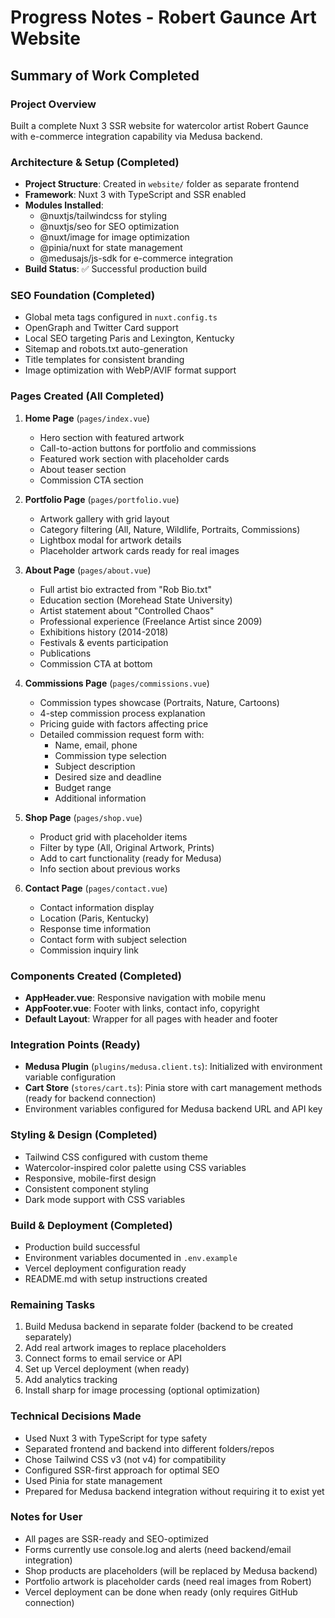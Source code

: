 # Progress Notes - Robert Gaunce Art Website

## Summary of Work Completed

### Project Overview
Built a complete Nuxt 3 SSR website for watercolor artist Robert Gaunce with e-commerce integration capability via Medusa backend.

### Architecture & Setup (Completed)
- **Project Structure**: Created in `website/` folder as separate frontend
- **Framework**: Nuxt 3 with TypeScript and SSR enabled
- **Modules Installed**:
  - @nuxtjs/tailwindcss for styling
  - @nuxtjs/seo for SEO optimization
  - @nuxt/image for image optimization
  - @pinia/nuxt for state management
  - @medusajs/js-sdk for e-commerce integration
- **Build Status**: ✅ Successful production build

### SEO Foundation (Completed)
- Global meta tags configured in `nuxt.config.ts`
- OpenGraph and Twitter Card support
- Local SEO targeting Paris and Lexington, Kentucky
- Sitemap and robots.txt auto-generation
- Title templates for consistent branding
- Image optimization with WebP/AVIF format support

### Pages Created (All Completed)
1. **Home Page** (`pages/index.vue`)
   - Hero section with featured artwork
   - Call-to-action buttons for portfolio and commissions
   - Featured work section with placeholder cards
   - About teaser section
   - Commission CTA section

2. **Portfolio Page** (`pages/portfolio.vue`)
   - Artwork gallery with grid layout
   - Category filtering (All, Nature, Wildlife, Portraits, Commissions)
   - Lightbox modal for artwork details
   - Placeholder artwork cards ready for real images

3. **About Page** (`pages/about.vue`)
   - Full artist bio extracted from "Rob Bio.txt"
   - Education section (Morehead State University)
   - Artist statement about "Controlled Chaos"
   - Professional experience (Freelance Artist since 2009)
   - Exhibitions history (2014-2018)
   - Festivals & events participation
   - Publications
   - Commission CTA at bottom

4. **Commissions Page** (`pages/commissions.vue`)
   - Commission types showcase (Portraits, Nature, Cartoons)
   - 4-step commission process explanation
   - Pricing guide with factors affecting price
   - Detailed commission request form with:
     - Name, email, phone
     - Commission type selection
     - Subject description
     - Desired size and deadline
     - Budget range
     - Additional information

5. **Shop Page** (`pages/shop.vue`)
   - Product grid with placeholder items
   - Filter by type (All, Original Artwork, Prints)
   - Add to cart functionality (ready for Medusa)
   - Info section about previous works

6. **Contact Page** (`pages/contact.vue`)
   - Contact information display
   - Location (Paris, Kentucky)
   - Response time information
   - Contact form with subject selection
   - Commission inquiry link

### Components Created (Completed)
- **AppHeader.vue**: Responsive navigation with mobile menu
- **AppFooter.vue**: Footer with links, contact info, copyright
- **Default Layout**: Wrapper for all pages with header and footer

### Integration Points (Ready)
- **Medusa Plugin** (`plugins/medusa.client.ts`): Initialized with environment variable configuration
- **Cart Store** (`stores/cart.ts`): Pinia store with cart management methods (ready for backend connection)
- Environment variables configured for Medusa backend URL and API key

### Styling & Design (Completed)
- Tailwind CSS configured with custom theme
- Watercolor-inspired color palette using CSS variables
- Responsive, mobile-first design
- Consistent component styling
- Dark mode support with CSS variables

### Build & Deployment (Completed)
- Production build successful
- Environment variables documented in `.env.example`
- Vercel deployment configuration ready
- README.md with setup instructions created

### Remaining Tasks
1. Build Medusa backend in separate folder (backend to be created separately)
2. Add real artwork images to replace placeholders
3. Connect forms to email service or API
4. Set up Vercel deployment (when ready)
5. Add analytics tracking
6. Install sharp for image processing (optional optimization)

### Technical Decisions Made
- Used Nuxt 3 with TypeScript for type safety
- Separated frontend and backend into different folders/repos
- Chose Tailwind CSS v3 (not v4) for compatibility
- Configured SSR-first approach for optimal SEO
- Used Pinia for state management
- Prepared for Medusa backend integration without requiring it to exist yet

### Notes for User
- All pages are SSR-ready and SEO-optimized
- Forms currently use console.log and alerts (need backend/email integration)
- Shop products are placeholders (will be replaced by Medusa backend)
- Portfolio artwork is placeholder cards (need real images from Robert)
- Vercel deployment can be done when ready (only requires GitHub connection)
